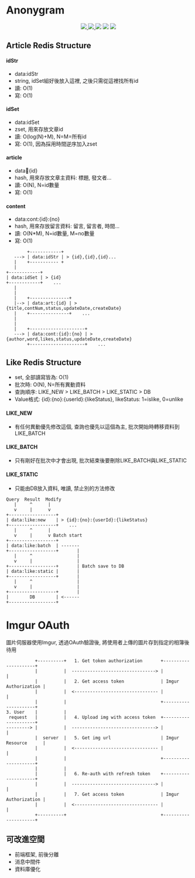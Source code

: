 # Anonygram
<p align="center">
	<a href="http://35.201.171.165:8081/" target="_blank">
        <img src="https://img.shields.io/badge/Demo-GCP-orange">
	</a>
	<a href="https://github.com/alan10607/LeafHub" target="_blank">
        <img src="https://img.shields.io/badge/Github-LeafHub-green">
	</a>
    <img src="https://img.shields.io/badge/Spring Boot-2.7.3-lightgray">
    <img src="https://img.shields.io/badge/Redis-7.0.4-lightgray">
    <img src="https://img.shields.io/badge/MySql-8.0.30-lightgray">
</p>

## Article Redis Structure
#### idStr
- data:idStr
- string, idSet組好後放入這裡, 之後只需從這裡找所有id
- 讀: O(1)
- 寫: O(1)

#### idSet
- data:idSet
- zset, 用來存放文章id
- 讀: O(log(N)+M), N=M=所有id
- 寫: O(1), 因為採用時間逆序加入zset

#### article
- data:art:{id}
- hash, 用來存放文章主資料: 標題, 發文者...
- 讀: O(N), N=id數量
- 寫: O(1)

#### content
- data:cont:{id}:{no}
- hash, 用來存放留言資料: 留言, 留言者, 時間...
- 讀: O(N*M), N=id數量, M=no數量
- 寫: O(1)

```
        +------------+
   ---> | data:idStr | > {id},{id},{id}...
   |    +----------- +
   |
+------------+
| data:idSet | > {id}
+------------+    ...
   |
   |
   |    +---------------+
   |--> | data:art:{id} | > {title,contNum,status,updateDate,createDate}
   |    +---------------+    ...
   |
   |
   |    +---------------------+
   ---> | data:cont:{id}:{no} | > {author,word,likes,status,updateDate,createDate}
        +---------------------+    ...
```

## Like Redis Structure
- set, 全部讀寫皆為: O(1)
- 批次時: O(N), N=所有異動資料
- 查詢順序: LIKE_NEW > LIKE_BATCH > LIKE_STATIC > DB
- Value格式: {id}:{no}:{userId}:{likeStatus}, likeStatus: 1=islike, 0=unlike

#### LIKE_NEW
- 有任何異動優先修改這個, 查詢也優先以這個為主, 批次開始時轉移資料到LIKE_BATCH

#### LIKE_BATCH
- 只有剛好在批次中才會出現, 批次結束後要刪除LIKE_BATCH與LIKE_STATIC

#### LIKE_STATIC
- 只能由DB放入資料, 唯讀, 禁止別的方法修改

```
Query  Result  Modify
   |     ^      |
   v     |      v
+------------------+
| data:like:new    | > {id}:{no}:{userId}:{likeStatus}
+------------------+    ...
   |     ^      |
   v     |      v Batch start
+------------------+
| data:like:batch  | -------
+------------------+       |
   |     ^                 |
   v     |                 |
+------------------+       | Batch save to DB
| data:like:static |       |
+------------------+       |
   |     ^                 |
   v     |                 |
+------------------+       |
|        DB        | <------
+------------------+
```

# Imgur OAuth

圖片伺服器使用Imgur, 透過OAuth驗證後, 將使用者上傳的圖片存到指定的相簿後待用

```
           +----------+   1. Get token authorization       +---------------------+
           |          |  --------------------------------> |                     |
           |          |   2. Get access token              | Imgur Authorization |
           |          |  <-------------------------------- |                     |
           |          |                                    +---------------------+
3. User    |          |
 request   |          |   4. Upload img with access token  +---------------------+
---------> |          |  --------------------------------> |                     |
           |  server  |   5. Get img url                   | Imgur Resource      |
           |          |  <-------------------------------- |                     |
           |          |                                    +---------------------+
           |          |
           |          |   6. Re-auth with refresh token    +---------------------+
           |          |  --------------------------------> |                     |
           |          |   7. Get access token              | Imgur Authorization |
           |          |  <-------------------------------- |                     |
           +----------+                                    +---------------------+
```

## 可改進空間
- 前端框架, 前後分離
- 消息中間件
- 資料庫優化